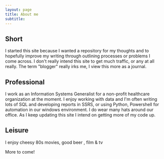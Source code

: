 ```yaml
---
layout: page
title: About me
subtitle: 
---
```


## Short

I started this site because I wanted a repository for my thoughts and to hopefully improve my writing through outlining processes or problems I come across.  I don't really intend this site to get much traffic, or any at all really.  The term "blogger" really irks me, I view this more as a journal.

## Professional

I work as an Information Systems Generalist for a non-profit healthcare organization at the moment. I enjoy working with data and I'm often writing lots of SQL and developing reports in SSRS, or using Python, Powershell for automation in our windows environment.  I do wear many hats around our office.  As I keep updating this site I intend on getting more of my code up.

## Leisure

I enjoy cheesy 80s movies, good beer , film & tv

More to come!

